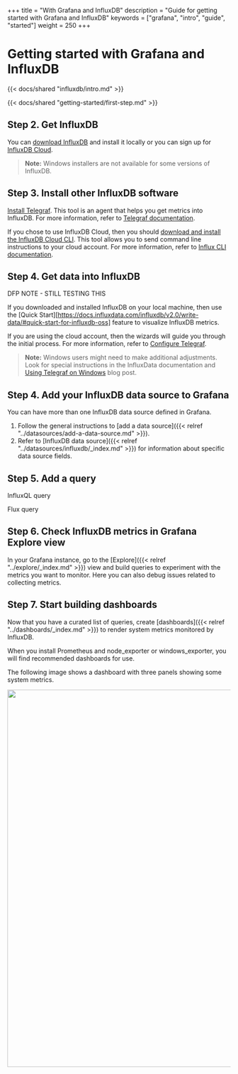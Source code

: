 +++
title = "With Grafana and InfluxDB"
description = "Guide for getting started with Grafana and InfluxDB"
keywords = ["grafana", "intro", "guide", "started"]
weight = 250
+++

# Getting started with Grafana and InfluxDB

{{< docs/shared "influxdb/intro.md" >}}

{{< docs/shared "getting-started/first-step.md" >}}

## Step 2. Get InfluxDB

You can [download InfluxDB](https://portal.influxdata.com/downloads/) and install it locally or you can sign up for [InfluxDB Cloud](https://www.influxdata.com/products/influxdb-cloud/).

> **Note:** Windows installers are not available for some versions of InfluxDB.

## Step 3. Install other InfluxDB software

[Install Telegraf](https://docs.influxdata.com/telegraf/v1.18/introduction/installation/). This tool is an agent that helps you get metrics into InfluxDB. For more information, refer to [Telegraf documentation](https://docs.influxdata.com/telegraf/v1.18/).

If you chose to use InfluxDB Cloud, then you should [download and install the InfluxDB Cloud CLI](https://portal.influxdata.com/downloads/). This tool allows you to send command line instructions to your cloud account. For more information, refer to [Influx CLI documentation](https://docs.influxdata.com/influxdb/cloud/write-data/developer-tools/influx-cli/).

## Step 4. Get data into InfluxDB

DFP NOTE - STILL TESTING THIS

If you downloaded and installed InfluxDB on your local machine, then use the [Quick Start][https://docs.influxdata.com/influxdb/v2.0/write-data/#quick-start-for-influxdb-oss] feature to visualize InfluxDB metrics.

If you are using the cloud account, then the wizards will guide you through the initial process. For more information, refer to [Configure Telegraf](https://docs.influxdata.com/influxdb/cloud/write-data/no-code/use-telegraf/#configure-telegraf).

> **Note:** Windows users might need to make additional adjustments. Look for special instructions in the InfluxData documentation and [Using Telegraf on Windows](https://www.influxdata.com/blog/using-telegraf-on-windows/) blog post.

## Step 4. Add your InfluxDB data source to Grafana

You can have more than one InfluxDB data source defined in Grafana.

1. Follow the general instructions to [add a data source]({{< relref "../datasources/add-a-data-source.md" >}}).
1. Refer to [InfluxDB data source]({{< relref "../datasources/influxdb/_index.md" >}}) for information about specific data source fields.

## Step 5. Add a query

InfluxQL query

Flux query


## Step 6. Check InfluxDB metrics in Grafana Explore view

In your Grafana instance, go to the [Explore]({{< relref "../explore/_index.md" >}}) view and build queries to experiment with the metrics you want to monitor. Here you can also debug issues related to collecting metrics.

## Step 7. Start building dashboards

Now that you have a curated list of queries, create [dashboards]({{< relref "../dashboards/_index.md" >}}) to render system metrics monitored by InfluxDB.






When you install Prometheus and node_exporter or windows_exporter, you will find recommended dashboards for use.

The following image shows a dashboard with three panels showing some system metrics.

<img width="850px" src="/img/docs/getting-started/simple_grafana_prom_dashboard.png" caption="Prometheus dashboards" >

